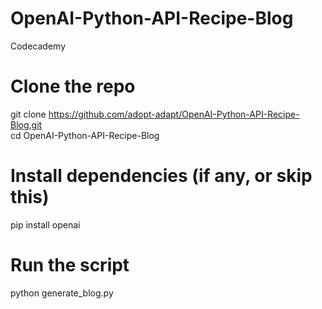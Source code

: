 # OpenAI-Python-API-Recipe-Blog
Codecademy
# Clone the repo
git clone https://github.com/adopt-adapt/OpenAI-Python-API-Recipe-Blog.git  
cd OpenAI-Python-API-Recipe-Blog

# Install dependencies (if any, or skip this)
pip install openai

# Run the script
python generate_blog.py
